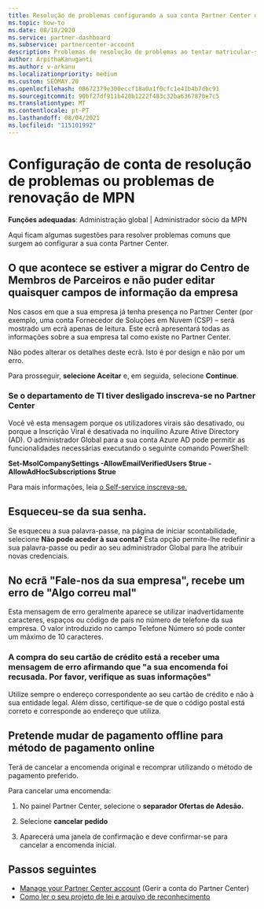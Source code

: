 ```yaml
---
title: Resolução de problemas configurando a sua conta Partner Center ou problemas de renovação de MPN
ms.topic: how-to
ms.date: 08/18/2020
ms.service: partner-dashboard
ms.subservice: partnercenter-account
description: Problemas de resolução de problemas ao tentar matricular-se no Partner Center. Respostas abordam desafios com métodos de pagamento, esquecendo palavras-passe, e muito mais.
author: ArpithaKanuganti
ms.author: v-arkanu
ms.localizationpriority: medium
ms.custom: SEOMAY.20
ms.openlocfilehash: 08672379e300eccf18a0a1f0cfc1e41b4b7dbc91
ms.sourcegitcommit: 90bf27df911b428b1222f483c32ba6367870e7c5
ms.translationtype: MT
ms.contentlocale: pt-PT
ms.lasthandoff: 08/04/2021
ms.locfileid: "115101992"
---
```

# <a name="troubleshoot-account-setup-or-mpn-renewal-issues"></a>Configuração de conta de resolução de problemas ou problemas de renovação de MPN

**Funções adequadas**: Administração global | Administrador sócio da MPN
 
Aqui ficam algumas sugestões para resolver problemas comuns que surgem ao configurar a sua conta Partner Center.

## <a name="what-happens-if-you-are-migrating-from-partner-membership-center-and-you-cant-edit-any-company-information-fields"></a>O que acontece se estiver a migrar do Centro de Membros de Parceiros e não puder editar quaisquer campos de informação da empresa

Nos casos em que a sua empresa já tenha presença no Partner Center (por exemplo, uma conta Fornecedor de Soluções em Nuvem (CSP) – será mostrado um ecrã apenas de leitura. Este ecrã apresentará todas as informações sobre a sua empresa tal como existe no Partner Center.

Não podes alterar os detalhes deste ecrã. Isto é por design e não por um erro.

Para prosseguir, **selecione Aceitar** e, em seguida, selecione **Continue**.


### <a name="if-the-it-department-has-turned-off-sign-up-for-partner-center"></a>Se o departamento de TI tiver desligado **inscreva-se no Partner Center**

Você vê esta mensagem porque os utilizadores virais são desativado, ou porque a Inscrição Viral é desativada no inquilino Azure Ative Directory (AD). O administrador Global para a sua conta Azure AD pode permitir as funcionalidades necessárias executando o seguinte comando PowerShell:

**Set-MsolCompanySettings -AllowEmailVerifiedUsers $true -AllowAdHocSubscriptions $true**

Para mais informações, leia [o Self-service inscreva-se.](/azure/active-directory/users-groups-roles/directory-self-service-signup)

## <a name="you-forgot-your-password"></a>Esqueceu-se da sua senha.

Se esqueceu a sua palavra-passe, na página de iniciar scontabilidade, selecione **Não pode aceder à sua conta?** Esta opção permite-lhe redefinir a sua palavra-passe ou pedir ao seu administrador Global para lhe atribuir novas credenciais.

## <a name="on-the-tell-us-about-your-company-screen-you-receive-a-something-went-wrong-error"></a>No ecrã "Fale-nos da sua empresa", recebe um erro de "Algo correu mal"

Esta mensagem de erro geralmente aparece se utilizar inadvertidamente caracteres, espaços ou código de país no número de telefone da sua empresa. O valor introduzido no campo Telefone Número só pode conter um máximo de 10 caracteres.


### <a name="your-credit-card-purchase-is-receiving-an-error-message-stating-that-your-order-was-declined-please-verify-your-information"></a>A compra do seu cartão de crédito está a receber uma mensagem de erro afirmando que "a sua encomenda foi recusada. Por favor, verifique as suas informações"


Utilize sempre o endereço correspondente ao seu cartão de crédito e não à sua entidade legal. Além disso, certifique-se de que o código postal está correto e corresponde ao endereço que utiliza.

## <a name="you-want-to-switch-from-offline-payment-to-online-payment-method"></a>Pretende mudar de pagamento offline para método de pagamento online 

Terá de cancelar a encomenda original e recomprar utilizando o método de pagamento preferido.

Para cancelar uma encomenda:

1. No painel Partner Center, selecione o **separador Ofertas de Adesão.**

2. Selecione **cancelar pedido**

3. Aparecerá uma janela de confirmação e deve confirmar-se para cancelar a encomenda inicial.

## <a name="next-steps"></a>Passos seguintes

- [Manage your Partner Center account](partner-center-account-setup.md) (Gerir a conta do Partner Center)
- [Como ler o seu projeto de lei e arquivo de reconhecimento](read-your-bill.md)
